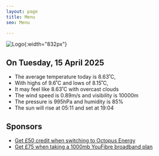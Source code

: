```yaml
---
layout: page
title: Menu
seo: Menu

---
```


![Logo](/images/logo.jpg){:width="832px"}

<!-- weather_marker starts -->
## On Tuesday, 15 April 2025

- The average temperature today is 8.63˚C,
- With highs of 9.6˚C and lows of 8.15˚C,
- It may feel like 8.63˚C with overcast clouds
- The wind speed is 0.89m/s and visibility is 10000m
- The pressure is 995hPa and humidity is 85%
- The sun will rise at 05:11 and set at 19:04

<!-- weather_marker ends -->

## Sponsors

- [Get £50 credit when switching to Octopus Energy](https://bit.ly/3oD1nnS)
- [Get £75 when taking a 1000mb YouFibre broadband plan](https://aklam.io/91zWhU?)




